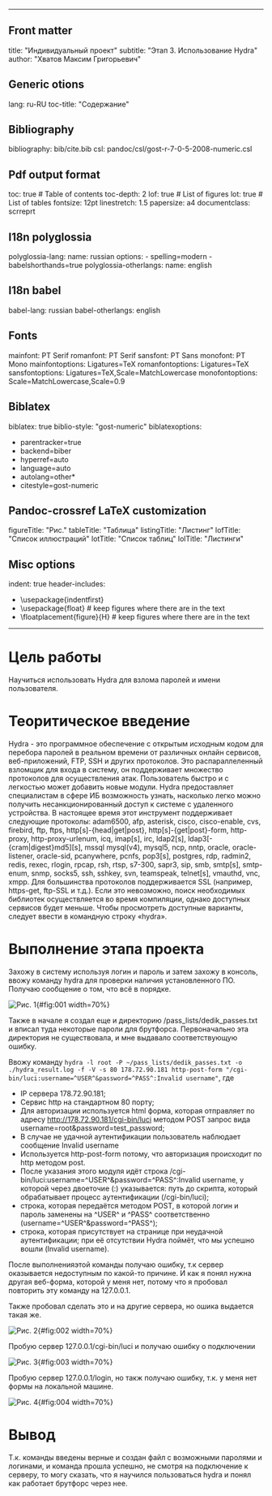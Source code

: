 
---
## Front matter
title: "Индивидуальный проект"
subtitle: "Этап 3. Использование Hydra"
author: "Хватов Максим Григорьевич"

## Generic otions
lang: ru-RU
toc-title: "Содержание"

## Bibliography
bibliography: bib/cite.bib
csl: pandoc/csl/gost-r-7-0-5-2008-numeric.csl

## Pdf output format
toc: true # Table of contents
toc-depth: 2
lof: true # List of figures
lot: true # List of tables
fontsize: 12pt
linestretch: 1.5
papersize: a4
documentclass: scrreprt
## I18n polyglossia
polyglossia-lang:
  name: russian
  options:
	- spelling=modern
	- babelshorthands=true
polyglossia-otherlangs:
  name: english
## I18n babel
babel-lang: russian
babel-otherlangs: english
## Fonts
mainfont: PT Serif
romanfont: PT Serif
sansfont: PT Sans
monofont: PT Mono
mainfontoptions: Ligatures=TeX
romanfontoptions: Ligatures=TeX
sansfontoptions: Ligatures=TeX,Scale=MatchLowercase
monofontoptions: Scale=MatchLowercase,Scale=0.9
## Biblatex
biblatex: true
biblio-style: "gost-numeric"
biblatexoptions:
  - parentracker=true
  - backend=biber
  - hyperref=auto
  - language=auto
  - autolang=other*
  - citestyle=gost-numeric
## Pandoc-crossref LaTeX customization
figureTitle: "Рис."
tableTitle: "Таблица"
listingTitle: "Листинг"
lofTitle: "Список иллюстраций"
lotTitle: "Список таблиц"
lolTitle: "Листинги"
## Misc options
indent: true
header-includes:
  - \usepackage{indentfirst}
  - \usepackage{float} # keep figures where there are in the text
  - \floatplacement{figure}{H} # keep figures where there are in the text
---

# Цель работы

Научиться использовать Hydra для взлома паролей и имени пользователя.

# Теоритическое введение

Hydra - это программное обеспечение с открытым исходным кодом для перебора паролей в реальном времени от различных онлайн сервисов, веб-приложений, FTP, SSH и других протоколов. Это распараллеленный взломщик для входа в систему, он поддерживает множество протоколов для осуществления атак. Пользователь быстро и с легкостью может добавить новые модули. Hydra предоставляет специалистам в сфере ИБ возможность узнать, насколько легко можно получить несанкционированный доступ к системе с удаленного устройства. В настоящее время этот инструмент поддерживает следующие протоколы: adam6500, afp, asterisk, cisco, cisco-enable, cvs, firebird, ftp, ftps, http[s]-{head|get|post}, http[s]-{get|post}-form, http-proxy, http-proxy-urlenum, icq, imap[s], irc, ldap2[s], ldap3[-{cram|digest}md5][s], mssql mysql(v4), mysql5, ncp, nntp, oracle, oracle-listener, oracle-sid, pcanywhere, pcnfs, pop3[s], postgres, rdp, radmin2, redis, rexec, rlogin, rpcap, rsh, rtsp, s7-300, sapr3, sip, smb, smtp[s], smtp-enum, snmp, socks5, ssh, sshkey, svn, teamspeak, telnet[s], vmauthd, vnc, xmpp. Для большинства протоколов поддерживается SSL (например, https-get, ftp-SSL и т.д.). Если это невозможно, поиск необходимых библиотек осуществляется во время компиляции, однако доступных сервисов будет меньше. Чтобы просмотреть доступные варианты, следует ввести в командную строку «hydra».


# Выполнение этапа проекта

Захожу в систему используя логин и пароль и затем захожу в консоль, ввожу команду hydra для проверки наличия установленного ПО.
Получаю сообщение о том, что всё в порядке.

![Рис. 1](image/1.jpg){#fig:001 width=70%}

Также в начале я создал еще и директорию /pass_lists/dedik_passes.txt и вписал туда некоторые пароли для брутфорса. Первоначально эта директория не существовала, и мне выдавало соответствующую ошибку.

Ввожу команду ```hydra -l root -P ~/pass_lists/dedik_passes.txt -o ./hydra_result.log -f -V -s 80 178.72.90.181 http-post-form "/cgi-bin/luci:username=^USER^&password=^PASS^:Invalid username"```, где

- IP сервера 178.72.90.181;
- Сервис http на стандартном 80 порту;
- Для авторизации используется html форма, которая отправляет по адресу http://178.72.90.181/cgi-bin/luci методом POST запрос вида username=root&password=test_password;
- В случае не удачной аутентификации пользователь наблюдает сообщение Invalid username
- Используется http-post-form потому, что авторизация происходит по http методом post.
- После указания этого модуля идёт строка /cgi-bin/luci:username=^USER^&password=^PASS^:Invalid username, у которой через двоеточие (:) указывается:
  путь до скрипта, который обрабатывает процесс аутентификации (/cgi-bin/luci);
- строка, которая передаётся методом POST, в которой логин и пароль заменены на ^USER^ и ^PASS^ соответственно (username=^USER^&password=^PASS^);
- строка, которая присутствует на странице при неудачной аутентификации; при её отсутствии Hydra поймёт, что мы успешно вошли (Invalid username).

После выполненияэтой команды получаю ошибку, т.к сервер оказывается недоступным по какой-то причине. И как я понял нужна другая веб-форма, которой у меня нет, потому что я пробовал повторить эту команду на 127.0.0.1. 

Также пробовал сделать это и на другие сервера, но ошика выдается такая же.


![Рис. 2](image/2.jpg){#fig:002 width=70%}

Пробую сервер 127.0.0.1/cgi-bin/luci и получаю ошибку о подключении

![Рис. 3](image/3.jpg){#fig:003 width=70%}

Пробую сервер 127.0.0.1/login, но такж получаю ошибку, т.к. у меня нет формы на локальной машине.

![Рис. 4](image/4.jpg){#fig:004 width=70%}


# Вывод

Т.к. команды введены верные и создан файл с возможными паролями и логинами, и команда прошла успешно, не смотря на подключение к серверу, то могу сказать, что я научился пользоваться hydra и понял как работает брутфорс через нее.